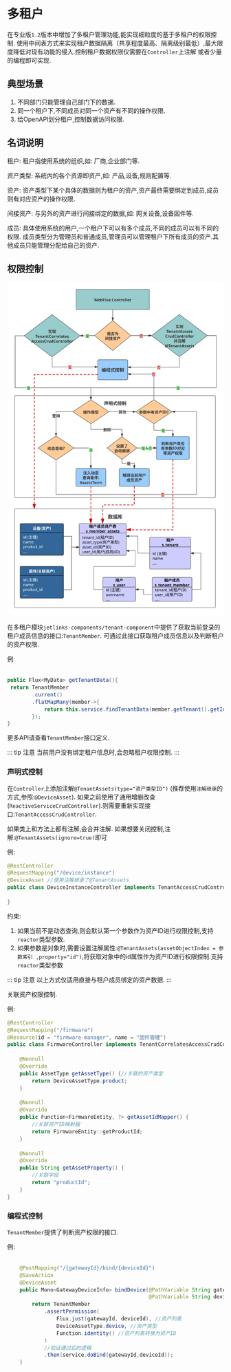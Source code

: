 # 多租户

在专业版`1.2`版本中增加了多租户管理功能,能实现细粒度的基于多租户的权限控制.
使用中间表方式来实现租户数据隔离（共享程度最高、隔离级别最低）,最大限度降低对现有功能的侵入.控制租户数据权限仅需要在`Controller`上注解
或者少量的编程即可实现. 


## 典型场景

1. 不同部门只能管理自己部门下的数据.
2. 同一个租户下,不同成员对同一个资产有不同的操作权限.
3. 给OpenAPI划分租户,控制数据访问权限.

## 名词说明

租户: 租户指使用系统的组织,如: 厂商,企业部门等. 

资产类型: 系统内的各个资源即资产,如: 产品,设备,规则配置等.

资产: 资产类型下某个具体的数据则为租户的资产,资产最终需要绑定到成员,成员则有对应资产的操作权限.

间接资产: 与另外的资产进行间接绑定的数据,如: 网关设备,设备固件等.

成员: 具体使用系统的用户,一个租户下可以有多个成员,不同的成员可以有不同的权限.
成员类型分为管理员和普通成员,管理员可以管理租户下所有成员的资产.其他成员只能管理分配给自己的资产.

## 权限控制

![flow](./multi-tenant.svg)

在多租户模块`jetlinks-components/tenant-component`中提供了获取当前登录的租户成员信息的接口:`TenantMember`.
可通过此接口获取租户成员信息以及判断租户的资产权限.

例:

```java

public Flux<MyData> getTenantData(){
 return TenantMember
        .current()
        .flatMapMany(member->{
            return this.service.findTenantData(member.getTenant().getId());
        });
}

```

更多API请查看`TenantMember`接口定义.

::: tip 注意
当前用户没有绑定租户信息时,会忽略租户权限控制.
:::

### 声明式控制

在`Controller`上添加注解`@TenantAssets(type="资产类型ID")` (推荐使用`注解继承`的方式,参照:`@DeviceAsset`).
如果之前使用了通用增删改查(`ReactiveServiceCrudController`).则需要重新实现接口:`TenantAccessCrudController`.

如果类上和方法上都有注解,会合并注解. 如果想要关闭控制,注解:`@TenantAssets(ignore=true)`即可

例:

```java
@RestController
@RequestMapping("/device/instance")
@DeviceAsset //使用注解继承了@TenantAssets
public class DeviceInstanceController implements TenantAccessCrudController<DeviceInstanceEntity, String> {
 
}

```

约束:

1. 如果当前不是动态查询,则会默认第一个参数作为资产ID进行权限控制,支持`reactor`类型参数.
2. 如果参数是对象时,需要设置注解属性:`@TenantAssets(assetObjectIndex = 参数索引 ,property="id")`,将获取对象中的id属性作为资产ID进行权限控制.支持`reactor`类型参数

::: tip 注意
以上方式仅适用直接与租户成员绑定的资产数据.
:::

关联资产权限控制.

例:

```java
@RestController
@RequestMapping("/firmware")
@Resource(id = "firmware-manager", name = "固件管理")
public class FirmwareController implements TenantCorrelatesAccessCrudController<FirmwareEntity, String> {
 
    @Nonnull
    @Override
    public AssetType getAssetType() {//关联的资产类型
        return DeviceAssetType.product;
    }

    @Nonnull
    @Override
    public Function<FirmwareEntity, ?> getAssetIdMapper() {
        //关联资产ID映射器
        return FirmwareEntity::getProductId;
    }

    @Nonnull
    @Override
    public String getAssetProperty() {
        //关联字段
        return "productId";
    }
}

```

### 编程式控制

`TenantMember`提供了判断资产权限的接口.

例:

```java

    @PostMapping("/{gatewayId}/bind/{deviceId}")
    @SaveAction
    @DeviceAsset
    public Mono<GatewayDeviceInfo> bindDevice(@PathVariable String gatewayId,
                                              @PathVariable String deviceId) {
        return TenantMember
            .assertPermission(
                Flux.just(gatewayId, deviceId), //资产列表
                DeviceAssetType.device, //资产类型
                Function.identity() //资产列表转换为资产ID
            )
            //验证通过后的逻辑
            .then(service.doBind(gatewayId,deviceId));
    }

```

